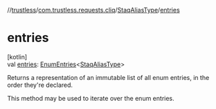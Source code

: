 //[trustless](../../../index.md)/[com.trustless.requests.cliq](../index.md)/[StaqAliasType](index.md)/[entries](entries.md)

# entries

[kotlin]\
val [entries](entries.md): [EnumEntries](https://kotlinlang.org/api/latest/jvm/stdlib/kotlin.enums/-enum-entries/index.html)&lt;[StaqAliasType](index.md)&gt;

Returns a representation of an immutable list of all enum entries, in the order they're declared.

This method may be used to iterate over the enum entries.
